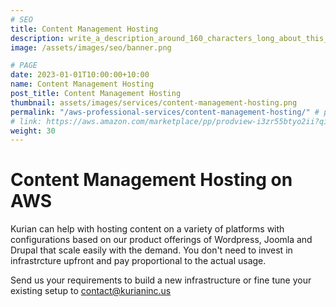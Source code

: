 ```yaml
---
# SEO
title: Content Management Hosting
description: write_a_description_around_160_characters_long_about_this_SERVICE
image: /assets/images/seo/banner.png

# PAGE
date: 2023-01-01T10:00:00+10:00
name: Content Management Hosting
post_title: Content Management Hosting
thumbnail: assets/images/services/content-management-hosting.png
permalink: "/aws-professional-services/content-management-hosting/" # permalink is ignored if link is enabled
# link: https://aws.amazon.com/marketplace/pp/prodview-i3zr55btyo2ii?qid=1617238109971
weight: 30
---
```


# Content Management Hosting on AWS

Kurian can help with hosting content on a variety of platforms with configurations based on our product offerings of Wordpress, Joomla and Drupal that scale easily with the demand. You don't need to invest in infrastrcture upfront and pay proportional to the actual usage. 

Send us your requirements to build a new infrastructure or fine tune your existing setup to contact@kurianinc.us